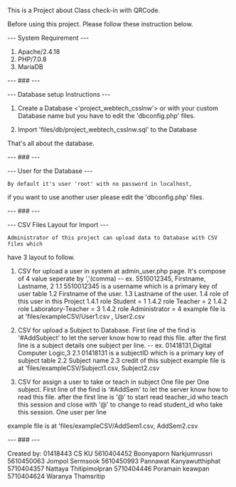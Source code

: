 This is a Project about Class check-in with QRCode.

Before using this project. Please follow these instruction below.

--- System Requirement ---

1. Apache/2.4.18
2. PHP/7.0.8
3. MariaDB

--- ### ---

--- Database setup Instructions ---

1. Create a Database <'project_webtech_csslnw'>
or with your custom Database name but you have to edit the 'dbconfig.php' files.

2. Import 'files/db/project_webtech_csslnw.sql' to the Database

That's all about the database. 

--- ### ---

--- User for the Database --- 

    By default it's user 'root' with no password in localhost,
if you want to use another user please edit the 'dbconfig.php' files.

--- ### ---

--- CSV Files Layout for Import ---

    Administrator of this project can upload data to Database with CSV files which
have 3 layout to follow.

1. CSV for upload a user in system at admin_user.php page.
It's compose of 4 value seperate by ','(comma) 
    -- ex. 5510012345, Firstname, Lastname, 2
    1.1 5510012345 is a username which is a primary key of user table
    1.2 Firstname of the user.
    1.3 Lastname of the user.
    1.4 role of this user in this Project
        1.4.1 role Student = 1
        1.4.2 role Teacher = 2
        1.4.2 role Laboratory-Teacher = 3
        1.4.2 role Administrator = 4
example file is at 'files/exampleCSV/User1.csv , User2.csv

2. CSV for upload a Subject to Database.
    First line of the find is '#AddSubject' to let the server know how to read this file.
after the first line is a subject details one subject per line.
    -- ex. 01418131,Digital Computer Logic,3
    2.1 01418131 is a subjectID which is a primary key of subject table
    2.2 Subject name
    2.3 credit of this subject
example file is at 'files/exampleCSV/Subject1.csv, Subject2.csv

3. CSV for assign a user to take or teach in subject One file per One subject.
    First line of the find is '#AddSem' to let the server know how to read this file.
after the first line is '@' to start read teacher_id who teach this session and close with '@' to change to read student_id who take this session. One user per line

example file is at 'files/exampleCSV/AddSem1.csv, AddSem2.csv

--- ### ---

Created by: 01418443 CS KU
            5610404452 Boonyaporn Narkjumrussri 
            5610450063 Jompol Sermsook 
            5610450993 Pannawat Kanyawutthiphat 
            5710404357 Nattaya Thitipimolpran 
            5710404446 Poramain keawpan 
            5710404624 Waranya Thamsritip